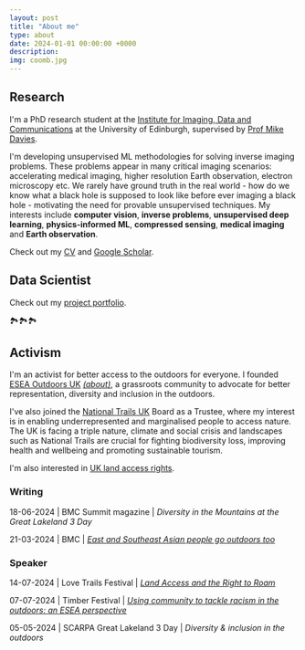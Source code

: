 ```yaml
---
layout: post
title: "About me"
type: about
date: 2024-01-01 00:00:00 +0000
description: 
img: coomb.jpg
---
```


## Research

I'm a PhD research student at the [Institute for Imaging, Data and Communications](https://www.eng.ed.ac.uk/research/institutes/idcom) at the University of Edinburgh, supervised by [Prof Mike Davies](https://www.eng.ed.ac.uk/about/people/prof-michael-e-davies).

I'm developing unsupervised ML methodologies for solving inverse imaging problems. These problems appear in many critical imaging scenarios: accelerating medical imaging, higher resolution Earth observation, electron microscopy etc. We rarely have ground truth in the real world - how do we know what a black hole is supposed to look like before ever imaging a black hole - motivating the need for provable unsupervised techniques. My interests include **computer vision**, **inverse problems**, **unsupervised deep learning**, **physics-informed ML**, **compressed sensing**, **medical imaging** and **Earth observation**.

Check out my [CV](https://andrewwango.github.io/cv.pdf) and [Google Scholar](https://scholar.google.com/citations?user=00ET0NAAAAAJ).

## Data Scientist

Check out my [project portfolio](https://andrewwango.github.io).

🏞️🏞️🏞️

## Activism

I'm an activist for better access to the outdoors for everyone. I founded [ESEA Outdoors UK](https://www.instagram.com/eseaoutdoorsuk/) [_(about)_](https://eseaoutdoorsuk.carrd.co/), a grassroots community to advocate for better representation, diversity and inclusion in the outdoors.

I've also joined the [National Trails UK](https://www.nationaltrails.uk/) Board as a Trustee, where my interest is in enabling underrepresented and marginalised people to access nature. The UK is facing a triple nature, climate and social crisis and landscapes such as National Trails are crucial for fighting biodiversity loss, improving health and wellbeing and promoting sustainable tourism.

I'm also interested in [UK land access rights](https://andrewwango.github.io/sustainable_outdoors/).

### Writing

18-06-2024 \| BMC Summit magazine \| _Diversity in the Mountains at the Great Lakeland 3 Day_

21-03-2024 \| BMC \| [_East and Southeast Asian people go outdoors too_](https://hillwalking.thebmc.co.uk/east-and-southeast-asian-people-go-outdoors-too)

### Speaker

14-07-2024 \| Love Trails Festival \| [_Land Access and the Right to Roam_](https://www.lovetrailsfestival.co.uk/explore-talks?explore=block-rwbm0h-39)

07-07-2024 \| Timber Festival \| [_Using community to tackle racism in the outdoors: an ESEA perspective_](https://timberfestival.org.uk/2024-programme/using-community-to-tackle-racism-in-the-outdoors-an-esea-perspective/)

05-05-2024 \| SCARPA Great Lakeland 3 Day \| _Diversity & inclusion in the outdoors_

